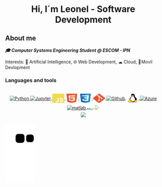 

<h1 align="center">Hi, I´m Leonel - Software Development</h1>


<div>
  <h2> About me  </h2>

  
  <p align="left"><i><b>
  🎓 Computer Systems Engineering Student @ ESCOM - IPN<br>

  </i></b></p>

  <p>Interests: 🤖 Artificial Intelligence, 🌐 Web Development, ☁ Cloud, 📲 Movil Devlopment
  </p>


</div>


<h3> Languages and tools </h3>
<div align="center" valign="top"><br>
  <a href="https://www.python.org/" target="_blank" rel="noreferrer">
    <img align="center" alt="Python" height="30" width="40" src="https://cdn.jsdelivr.net/gh/devicons/devicon/icons/python/python-original.svg">
  </a>

  <a href="https://dev.java/" target="_blank" rel="noreferrer">
    <img align="center" alt="Jupyter" width="45" height="35" src="https://www.vectorlogo.zone/logos/java/java-icon.svg" />
  </a>

  <a href="https://www.javascript.com/" target="_blank" rel="noreferrer">
    <img align="center" alt="JavaScript" height="30" width="40" src="https://raw.githubusercontent.com/devicons/devicon/master/icons/javascript/javascript-plain.svg">
  </a>

  <a href="https://www.w3.org/html/" target="_blank" rel="noreferrer">
    <img align="center" alt="HTML" height="30" width="40" src="https://raw.githubusercontent.com/devicons/devicon/master/icons/html5/html5-original.svg">
  </a>
  <a href="https://www.w3schools.com/css/" target="_blank" rel="noreferrer">
    <img align="center" alt="CSS" height="30" width="40" src="https://raw.githubusercontent.com/devicons/devicon/master/icons/css3/css3-original.svg">
  </a>
 
  <a href="https://git-scm.com/" target="_blank" rel="noreferrer">
    <img align="center" alt="Git" height="30" width="40" src="https://raw.githubusercontent.com/devicons/devicon/master/icons/git/git-original.svg">
  </a>
  <a href="https://github.com/" target="_blank" rel="noreferrer">
    <img align="center" alt="Github" height="35" width="35" src="https://cdn.iconscout.com/icon/free/png-512/github-153-675523.png">
  </a>

  <a href="https://www.linuxfoundation.org/" target="_blank" rel="noreferrer">
  <img align="center" alt="linux" height="30" width="40" src="https://raw.githubusercontent.com/devicons/devicon/master/icons/linux/linux-original.svg">
  </a>

  <a href="https://azure.microsoft.com/en-in/" target="_blank" rel="noreferrer">
    <img align="center" alt="Azure" width="40" height="30" src="https://cdn.jsdelivr.net/gh/devicons/devicon/icons/azure/azure-original.svg" />
  </a>

  <a href="https://www.mathworks.com/" target="_blank" rel="noreferrer">
  <img align="center" src="https://upload.wikimedia.org/wikipedia/commons/thumb/1/18/ISO_C%2B%2B_Logo.svg/200px-ISO_C%2B%2B_Logo.svg.png" alt="matlab" width="40" height="30" /> </a> 
  
  <a href="https://www.mysql.com/" target="_blank" rel="noreferrer"> 
  <img align="center"src="https://raw.githubusercontent.com/devicons/devicon/master/icons/mysql/mysql-original-wordmark.svg" alt="mysql" width="40" height="30"/> 
  </a>

  <div align ="center">
  <a href="https://github.com/aleepsy">
    <img height="150em" src="https://github-readme-stats.vercel.app/api/top-langs/?username=Lioghost&theme=dark&hide_border=false&&layout=compact"/>
  </a>
</div>

</div><br>



<img src="https://raw.githubusercontent.com/Lioghost/Lioghost/output/github-contribution-grid-snake.svg" />
